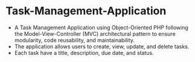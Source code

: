 # Task-Management-Application
*  A Task Management Application using Object-Oriented PHP following the Model-View-Controller (MVC) architectural pattern to ensure modularity, code reusability, and maintainability. 
* The application allows users to create, view, update, and delete tasks. 
* Each task have a title, description, due date, and status. 

